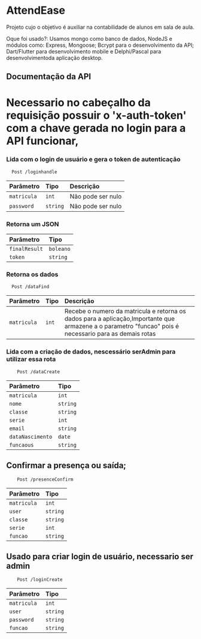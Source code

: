 
# AttendEase

Projeto cujo o objetivo é auxiliar na contabilidade de alunos em sala de aula.

Oque foi usado?:
Usamos mongo como banco de dados, NodeJS e módulos como: Express, Mongoose; Bcrypt para o desenvolvimento da API; Dart/Flutter para desenvolvimento mobile e Delphi/Pascal para desenvolvimentoda aplicação desktop.




## Documentação da API

# Necessario no cabeçalho da requisição possuir o 'x-auth-token' com a chave gerada no login para a API funcionar,


### Lida com o login de usuário e gera o token de autenticação
```http
  Post /loginhandle
```

| Parâmetro   | Tipo       | Descrição                           |
| :---------- | :--------- | :---------------------------------- |
| `matricula` | `int` |Não pode ser nulo|
|`password`|`string`|Não pode ser nulo|

### Retorna um JSON
| Parâmetro   | Tipo       | 
| :---------- | :--------- | 
| `finalResult` | `boleano` |
|`token`|`string`|



### Retorna os dados

```http
  Post /dataFind
```

| Parâmetro   | Tipo       | Descrição                                   |
| :---------- | :--------- | :------------------------------------------ |
| `matricula`      | `int` |Recebe o numero da matricula e retorna os dados para a aplicação,Importante que armazene a o parametro "funcao" pois é necessario para as demais rotas|

### Lida com a criação de dados, nescessário serAdmin para utilizar essa rota

```http
    Post /dataCreate
```
|Parâmetro|Tipo|
|:--------|:---|
|`matricula`|`int`|
|`nome`|`string`|
|`classe`|`string`|
|`serie`|`int`|
|`email`|`string`|
|`dataNascimento`|`date`|
|`funcaous`|`string`|

## Confirmar a presença ou saída;

```http
    Post /presenceConfirm
```
|Parâmetro|Tipo|
|:--------|:---|
|`matricula`|`int`|
|`user`|`string`|
|`classe`|`string`|
|`serie`|`int`|
|`funcao`|`string`|

## Usado para criar login de usuário, necessario ser admin

```http
    Post /loginCreate
```
|Parâmetro|Tipo|
|:--------|:---|
|`matricula`|`int`|
|`user`|`string`|
|`password`|`string`|
|`funcao`|`string`|



